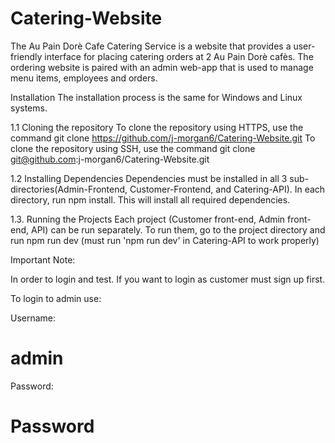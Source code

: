 # Catering-Website
The Au Pain Dorè Cafe Catering Service is a website that provides a user-friendly interface for placing catering orders at 2 Au Pain Dorè cafès. The ordering website is paired with an admin web-app that is used to manage menu items, employees and orders.

Installation
The installation process is the same for Windows and Linux systems.

1.1 Cloning the repository
To clone the repository using HTTPS, use the command
git clone https://github.com/j-morgan6/Catering-Website.git
To clone the repository using SSH, use the command
	git clone git@github.com:j-morgan6/Catering-Website.git

1.2 Installing Dependencies
Dependencies must be installed in all 3 sub-directories(Admin-Frontend, Customer-Frontend, and Catering-API). In each directory, run npm install. This will install all required dependencies.

1.3. Running the Projects
Each project (Customer front-end, Admin front-end, API) can be run separately. To run them, go to the project directory and run npm run dev (must run 'npm run dev' in Catering-API to work properly)


Important Note: 

In order to login and test. If you want to login as customer must sign up first. 

To login to admin use: 

Username:
# admin 
Password: 
# Password
